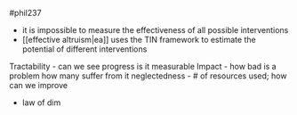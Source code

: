 #phil237 
- it is impossible to measure the effectiveness of all possible interventions
- [[effective altruism|ea]] uses the TIN framework to estimate the potential of different interventions

Tractability - can we see progress is it measurable
Impact - how bad is a problem how many suffer from it
neglectedness - # of resources used; how can we improve
- law of dim